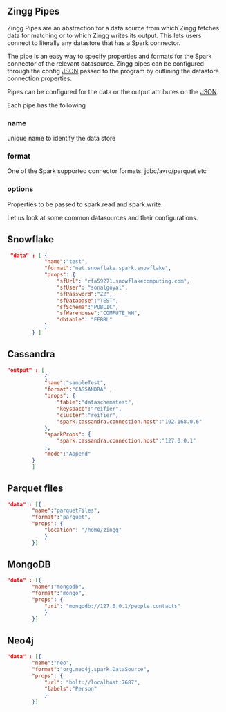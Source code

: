 ## Zingg Pipes

Zingg Pipes are an abstraction for a data source from which Zingg fetches data for matching or to which Zingg writes its output. This lets users connect to literally any datastore that has a Spark connector.

The pipe is an easy way to specify properties and formats for the Spark connector of the relevant datasource. Zingg pipes can be configured through the config [JSON](configuration.md) passed to the program by outlining the datastore connection properties. 

Pipes can be configured for the data or the output attributes on the [JSON](configuration.md). 

Each pipe has the following

### name

unique name to identify the data store

### format

One of the Spark supported connector formats. jdbc/avro/parquet etc

### options

Properties to be passed to spark.read and spark.write.

Let us look at some common datasources and their configurations. 

## Snowflake

```json
 "data" : [ {
			"name":"test", 
			"format":"net.snowflake.spark.snowflake", 
			"props": {
				"sfUrl": "rfa59271.snowflakecomputing.com",
				"sfUser": "sonalgoyal",
				"sfPassword":"ZZ",					
				"sfDatabase":"TEST",				
				"sfSchema":"PUBLIC",					
				"sfWarehouse":"COMPUTE_WH",
				"dbtable": "FEBRL"				
			}
		} ]
```

## Cassandra
```json
"output" : [
			{
			"name":"sampleTest", 
			"format":"CASSANDRA" ,
			"props": {
				"table":"dataschematest",
				"keyspace":"reifier",
				"cluster":"reifier",
				"spark.cassandra.connection.host":"192.168.0.6"
			},
			"sparkProps": {
				"spark.cassandra.connection.host":"127.0.0.1"
			},
			"mode":"Append"
		}
		]
```

## Parquet files
```json
"data" : [{
		"name":"parquetFiles", 
		"format":"parquet", 
		"props": {
			"location": "/home/zingg"		
			}	
		}]
```

## MongoDB

```json
"data" : [{
		"name":"mongodb", 
		"format":"mongo", 
		"props": {
			"uri": "mongodb://127.0.0.1/people.contacts"		
			}	
		}]

```

## Neo4j

```json
"data" : [{
		"name":"neo", 
		"format":"org.neo4j.spark.DataSource", 
		"props": {
			"url": "bolt://localhost:7687",
            "labels":"Person"		
			}	
		}]

```

